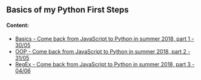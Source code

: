 ## Basics of my Python First Steps

#### Content:
+ [Basics - Come back from JavaScript to Python in summer 2018, part 1 - 30/05](come_back2018/come-back-python-05-30.py)
+ [OOP - Come back from JavaScript to Python in summer 2018, part 2 - 31/05](come_back2018/comebackpython0531.py)
+ [RegEx - Come back from JavaScript to Python in summer 2018, part 3 - 04/06](come_back2018/comebackpython0604.py)

